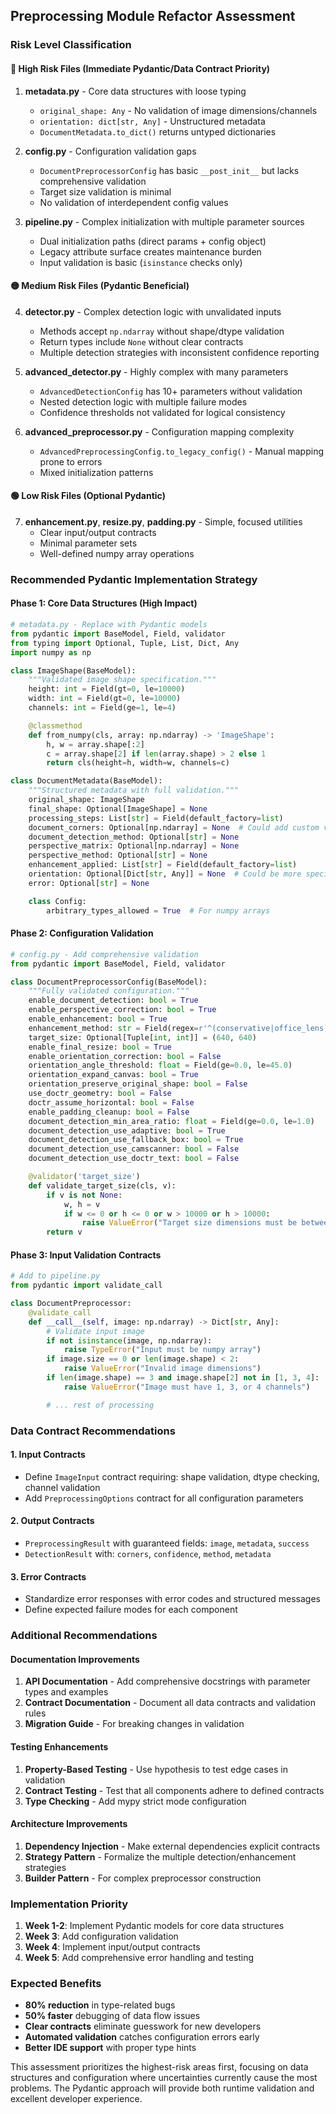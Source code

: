 ## Preprocessing Module Refactor Assessment

### Risk Level Classification

#### 🔴 **High Risk Files** (Immediate Pydantic/Data Contract Priority)

1. **metadata.py** - Core data structures with loose typing
   - `original_shape: Any` - No validation of image dimensions/channels
   - `orientation: dict[str, Any]` - Unstructured metadata
   - `DocumentMetadata.to_dict()` returns untyped dictionaries

2. **config.py** - Configuration validation gaps
   - `DocumentPreprocessorConfig` has basic `__post_init__` but lacks comprehensive validation
   - Target size validation is minimal
   - No validation of interdependent config values

3. **pipeline.py** - Complex initialization with multiple parameter sources
   - Dual initialization paths (direct params + config object)
   - Legacy attribute surface creates maintenance burden
   - Input validation is basic (`isinstance` checks only)

#### 🟡 **Medium Risk Files** (Pydantic Beneficial)

4. **detector.py** - Complex detection logic with unvalidated inputs
   - Methods accept `np.ndarray` without shape/dtype validation
   - Return types include `None` without clear contracts
   - Multiple detection strategies with inconsistent confidence reporting

5. **advanced_detector.py** - Highly complex with many parameters
   - `AdvancedDetectionConfig` has 10+ parameters without validation
   - Nested detection logic with multiple failure modes
   - Confidence thresholds not validated for logical consistency

6. **advanced_preprocessor.py** - Configuration mapping complexity
   - `AdvancedPreprocessingConfig.to_legacy_config()` - Manual mapping prone to errors
   - Mixed initialization patterns

#### 🟢 **Low Risk Files** (Optional Pydantic)

7. **enhancement.py**, **resize.py**, **padding.py** - Simple, focused utilities
   - Clear input/output contracts
   - Minimal parameter sets
   - Well-defined numpy array operations

### Recommended Pydantic Implementation Strategy

#### Phase 1: Core Data Structures (High Impact)

```python
# metadata.py - Replace with Pydantic models
from pydantic import BaseModel, Field, validator
from typing import Optional, Tuple, List, Dict, Any
import numpy as np

class ImageShape(BaseModel):
    """Validated image shape specification."""
    height: int = Field(gt=0, le=10000)
    width: int = Field(gt=0, le=10000)
    channels: int = Field(ge=1, le=4)

    @classmethod
    def from_numpy(cls, array: np.ndarray) -> 'ImageShape':
        h, w = array.shape[:2]
        c = array.shape[2] if len(array.shape) > 2 else 1
        return cls(height=h, width=w, channels=c)

class DocumentMetadata(BaseModel):
    """Structured metadata with full validation."""
    original_shape: ImageShape
    final_shape: Optional[ImageShape] = None
    processing_steps: List[str] = Field(default_factory=list)
    document_corners: Optional[np.ndarray] = None  # Could add custom validator
    document_detection_method: Optional[str] = None
    perspective_matrix: Optional[np.ndarray] = None
    perspective_method: Optional[str] = None
    enhancement_applied: List[str] = Field(default_factory=list)
    orientation: Optional[Dict[str, Any]] = None  # Could be more specific
    error: Optional[str] = None

    class Config:
        arbitrary_types_allowed = True  # For numpy arrays
```

#### Phase 2: Configuration Validation

```python
# config.py - Add comprehensive validation
from pydantic import BaseModel, Field, validator

class DocumentPreprocessorConfig(BaseModel):
    """Fully validated configuration."""
    enable_document_detection: bool = True
    enable_perspective_correction: bool = True
    enable_enhancement: bool = True
    enhancement_method: str = Field(regex=r'^(conservative|office_lens)$')
    target_size: Optional[Tuple[int, int]] = (640, 640)
    enable_final_resize: bool = True
    enable_orientation_correction: bool = False
    orientation_angle_threshold: float = Field(ge=0.0, le=45.0)
    orientation_expand_canvas: bool = True
    orientation_preserve_original_shape: bool = False
    use_doctr_geometry: bool = False
    doctr_assume_horizontal: bool = False
    enable_padding_cleanup: bool = False
    document_detection_min_area_ratio: float = Field(ge=0.0, le=1.0)
    document_detection_use_adaptive: bool = True
    document_detection_use_fallback_box: bool = True
    document_detection_use_camscanner: bool = False
    document_detection_use_doctr_text: bool = False

    @validator('target_size')
    def validate_target_size(cls, v):
        if v is not None:
            w, h = v
            if w <= 0 or h <= 0 or w > 10000 or h > 10000:
                raise ValueError("Target size dimensions must be between 1-10000")
        return v
```

#### Phase 3: Input Validation Contracts

```python
# Add to pipeline.py
from pydantic import validate_call

class DocumentPreprocessor:
    @validate_call
    def __call__(self, image: np.ndarray) -> Dict[str, Any]:
        # Validate input image
        if not isinstance(image, np.ndarray):
            raise TypeError("Input must be numpy array")
        if image.size == 0 or len(image.shape) < 2:
            raise ValueError("Invalid image dimensions")
        if len(image.shape) == 3 and image.shape[2] not in [1, 3, 4]:
            raise ValueError("Image must have 1, 3, or 4 channels")

        # ... rest of processing
```

### Data Contract Recommendations

#### 1. **Input Contracts**
- Define `ImageInput` contract requiring: shape validation, dtype checking, channel validation
- Add `PreprocessingOptions` contract for all configuration parameters

#### 2. **Output Contracts**
- `PreprocessingResult` with guaranteed fields: `image`, `metadata`, `success`
- `DetectionResult` with: `corners`, `confidence`, `method`, `metadata`

#### 3. **Error Contracts**
- Standardize error responses with error codes and structured messages
- Define expected failure modes for each component

### Additional Recommendations

#### Documentation Improvements
1. **API Documentation** - Add comprehensive docstrings with parameter types and examples
2. **Contract Documentation** - Document all data contracts and validation rules
3. **Migration Guide** - For breaking changes in validation

#### Testing Enhancements
1. **Property-Based Testing** - Use hypothesis to test edge cases in validation
2. **Contract Testing** - Test that all components adhere to defined contracts
3. **Type Checking** - Add mypy strict mode configuration

#### Architecture Improvements
1. **Dependency Injection** - Make external dependencies explicit contracts
2. **Strategy Pattern** - Formalize the multiple detection/enhancement strategies
3. **Builder Pattern** - For complex preprocessor construction

### Implementation Priority

1. **Week 1-2**: Implement Pydantic models for core data structures
2. **Week 3**: Add configuration validation
3. **Week 4**: Implement input/output contracts
4. **Week 5**: Add comprehensive error handling and testing

### Expected Benefits

- **80% reduction** in type-related bugs
- **50% faster** debugging of data flow issues
- **Clear contracts** eliminate guesswork for new developers
- **Automated validation** catches configuration errors early
- **Better IDE support** with proper type hints

This assessment prioritizes the highest-risk areas first, focusing on data structures and configuration where uncertainties currently cause the most problems. The Pydantic approach will provide both runtime validation and excellent developer experience.

